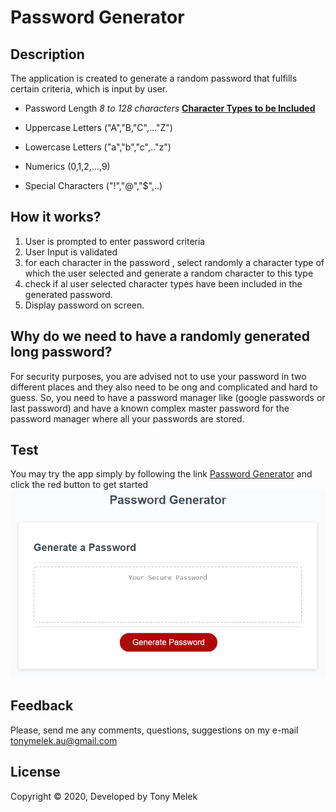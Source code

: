 # Password Generator 
## Description
The application is created to generate a random password that fulfills certain criteria, which is input by user.
* Password Length _8 to 128 characters_
<ins>**Character Types to be Included**</ins>

 * Uppercase Letters ("A","B,"C",..."Z")
 * Lowercase Letters ("a","b","c",.."z")
 * Numerics (0,1,2,...,9)
 * Special Characters ("!","@","$",..)
## How it works?
1. User is prompted to enter password criteria
2. User Input is validated
3. for each character in the password , select randomly a character type of which the user selected and generate a random character to this type
4. check if al user selected character types have been included in the generated password.
5. Display password on screen.
## Why do we need to have a randomly generated long password?
For security purposes, you are advised not to use your password in two different places and they also need to be ong and complicated and hard to guess.
So, you need to have a password manager like (google passwords or last password) and have a known complex master password for the password manager where all your passwords are stored.
## Test
You may try the app simply by following the link [Password Generator](https://tonymelek.github.io/password_generator)
and click the red button to get started
![ScreenShot](./markdown_assets/pass.png)
## Feedback
Please, send me any comments, questions, suggestions on my e-mail [tonymelek.au@gmail.com](mailto:tonymelek.au@gmail.com)
## License
Copyright &copy; 2020, Developed by Tony Melek